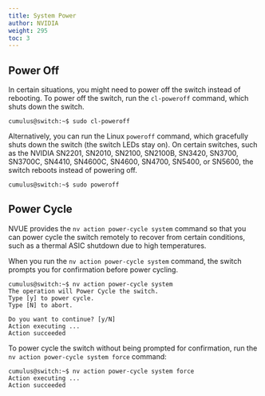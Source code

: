 ```yaml
---
title: System Power
author: NVIDIA
weight: 295
toc: 3
---
```


## Power Off

In certain situations, you might need to power off the switch instead of rebooting. To power off the switch, run the `cl-poweroff` command, which shuts down the switch.

```
cumulus@switch:~$ sudo cl-poweroff
```

Alternatively, you can run the Linux `poweroff` command, which gracefully shuts down the switch (the switch LEDs stay on). On certain switches, such as the NVIDIA SN2201, SN2010, SN2100, SN2100B, SN3420, SN3700, SN3700C, SN4410, SN4600C, SN4600, SN4700, SN5400, or SN5600, the switch reboots instead of powering off.

```
cumulus@switch:~$ sudo poweroff
```

## Power Cycle

NVUE provides the `nv action power-cycle system` command so that you can power cycle the switch remotely to recover from certain conditions, such as a thermal ASIC shutdown due to high temperatures.

When you run the `nv action power-cycle system` command, the switch prompts you for confirmation before power cycling.

```
cumulus@switch:~$ nv action power-cycle system
The operation will Power Cycle the switch.
Type [y] to power cycle.
Type [N] to abort.

Do you want to continue? [y/N]  
Action executing ... 
Action succeeded 
```

To power cycle the switch without being prompted for confirmation, run the `nv action power-cycle system force` command:

```
cumulus@switch:~$ nv action power-cycle system force 
Action executing ... 
Action succeeded
```
